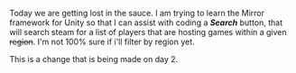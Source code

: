 Today we are getting lost in the sauce. I am trying to learn the Mirror framework for Unity so that I can assist with coding a **_Search_** button, that will search steam for a list of players that are hosting games within a given ~~region~~. I'm not 100% sure if i'll filter by region yet.

This is a change that is being made on day 2.
